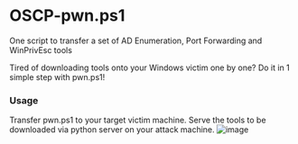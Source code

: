 # OSCP-pwn.ps1
One script to transfer a set of AD Enumeration, Port Forwarding and WinPrivEsc tools

Tired of downloading tools onto your Windows victim one by one?
Do it in 1 simple step with pwn.ps1!

### Usage
Transfer pwn.ps1 to your target victim machine.
Serve the tools to be downloaded via python server on your attack machine.
![image](https://github.com/user-attachments/assets/0e0a7df8-ba59-4586-870b-d58f32389de3)
